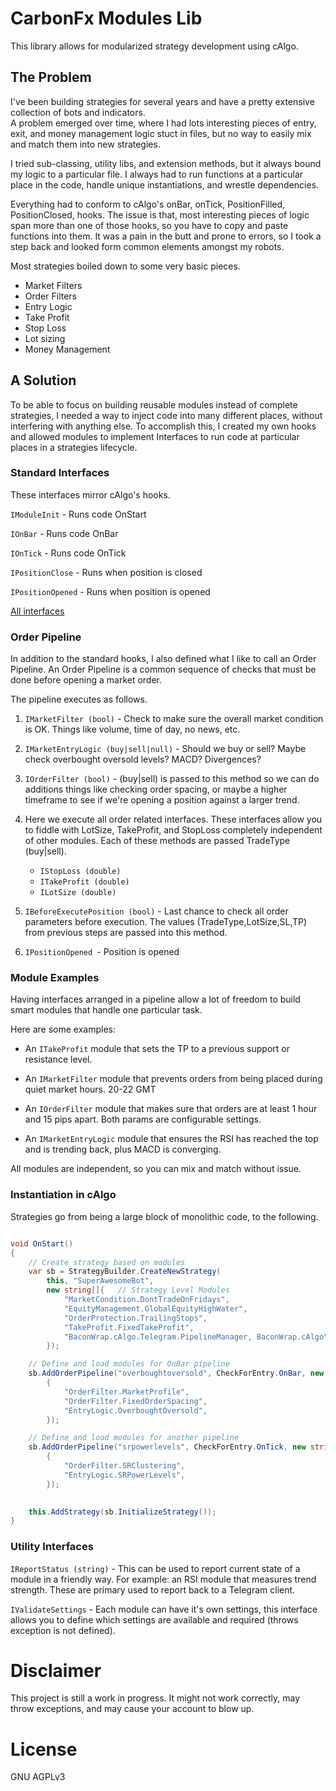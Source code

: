﻿
# CarbonFx Modules Lib

This library allows for modularized strategy development using cAlgo. 

## The Problem 

I've been building strategies for several years and have a pretty extensive collection of bots and indicators.  
A problem emerged over time, where I had lots interesting pieces of entry, exit, and money management logic stuct in files,
but no way to easily mix and match them into new strategies.

I tried sub-classing, utility libs, and extension methods, but it always bound my logic to a particular 
file.  I always had to run functions at a particular place in the code, handle unique instantiations, and wrestle dependencies. 

Everything had to conform to cAlgo's onBar, onTick, PositionFilled, PositionClosed, hooks. The issue is that, most 
interesting pieces of logic span more than one of those hooks, so you have to copy and paste functions into them.
It was a pain in the butt and prone to errors, so I took a step back and looked form common elements amongst my robots.

Most strategies boiled down to some very basic pieces.

- Market Filters
- Order Filters
- Entry Logic
- Take Profit
- Stop Loss
- Lot sizing
- Money Management


## A Solution

To be able to focus on building reusable modules instead of complete strategies, I 
needed a way to inject code into many different places, without interfering with anything else.  To accomplish this, 
I created my own hooks and allowed modules to implement Interfaces to run code at
particular places in a strategies lifecycle.

### Standard Interfaces

These interfaces mirror cAlgo's hooks. 

`IModuleInit` - Runs code OnStart

`IOnBar` - Runs code OnBar

`IOnTick` - Runs code OnTick

`IPositionClose` - Runs when position is closed

`IPositionOpened` - Runs when position is opened

[All interfaces](https://github.com/CarbonFxModules/carbonfx-modules-lib/tree/master/Lib/Interfaces)

### Order Pipeline 

In addition to the standard hooks, I also defined what I like to call an Order Pipeline.  An Order Pipeline is a common sequence of checks that must be done before opening a market order.

The pipeline executes as follows.

1. `IMarketFilter (bool)` - Check to make sure the overall market condition is OK.  Things like volume, time of day, no news, etc.

2. `IMarketEntryLogic (buy|sell|null)` - Should we buy or sell?  Maybe check overbought oversold levels?  MACD? Divergences?

3. `IOrderFilter (bool)` - (buy|sell) is passed to this method so we can do additions things like checking order spacing, or maybe a higher timeframe to see if we're opening a position against a larger trend.

4. Here we execute all order related interfaces.  These interfaces allow you to fiddle with LotSize, TakeProfit, and StopLoss completely independent of other modules. Each of these methods are passed TradeType (buy|sell).
    - `IStopLoss (double)`   
    - `ITakeProfit (double)`
    - `ILotSize (double)`

5. `IBeforeExecutePosition (bool)` - Last chance to check all order parameters before execution.  The values (TradeType,LotSize,SL,TP) from previous steps are passed into this method.
    

6. `IPositionOpened `- Position is opened


### Module Examples 

Having interfaces arranged in a pipeline allow a lot of freedom to build smart modules that handle one particular task. 

Here are some examples: 

- An `ITakeProfit` module that sets the TP to a previous support or resistance level.

- An `IMarketFilter` module that prevents orders from being placed during quiet market hours. 20-22 GMT

- An `IOrderFilter` module that makes sure that orders are at least 1 hour and 15 pips apart. Both params are configurable settings.

- An `IMarketEntryLogic` module that ensures the RSI has reached the top and is trending back, plus MACD is converging. 

All modules are independent, so you can mix and match without issue.  

### Instantiation in cAlgo 

Strategies go from being a large block of monolithic code, to the following.   


```c#

void OnStart()
{
    // Create strategy based on modules
    var sb = StrategyBuilder.CreateNewStrategy(
        this, "SuperAwesomeBot", 
        new string[]{   // Strategy Level Modules
            "MarketCondition.DontTradeOnFridays",
            "EquityManagement.GlobalEquityHighWater",
            "OrderProtection.TrailingStops",
            "TakeProfit.FixedTakeProfit",
            "BaconWrap.cAlgo.Telegram.PipelineManager, BaconWrap.cAlgo",
        });

    // Define and load modules for OnBar pipeline
    sb.AddOrderPipeline("overboughtoversold", CheckForEntry.OnBar, new string[] 
        {
            "OrderFilter.MarketProfile",
            "OrderFilter.FixedOrderSpacing",
            "EntryLogic.OverboughtOversold",
        });

    // Define and load modules for another pipeline
    sb.AddOrderPipeline("srpowerlevels", CheckForEntry.OnTick, new string[] 
        {  
            "OrderFilter.SRClustering",
            "EntryLogic.SRPowerLevels",
        });
    

    this.AddStrategy(sb.InitializeStrategy());
}

```


### Utility Interfaces

`IReportStatus (string)` - This can be used to report current state of a module in a friendly way.  For example: an RSI module that measures trend strength.  These are primary used to report back to a Telegram client.

`IValidateSettings` - Each module can have it's own settings, this interface allows you to define which settings are available and required (throws exception is not defined).

# Disclaimer

This project is still a work in progress.  It might not work correctly, may throw exceptions, and may cause your account to blow up.

# License

GNU AGPLv3

